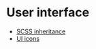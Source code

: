 # User interface

  * [SCSS inheritance](user_interface/scss_inheritance.html)
  * [UI icons](user_interface/icons.html)

